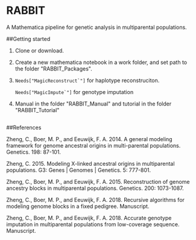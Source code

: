 RABBIT
======

A Mathematica pipeline for genetic analysis in multiparental populations.


##Getting started

1. Clone or download.

2. Create a new mathematica notebook in a work folder, and set path to the folder "RABBIT_Packages". 

3. ```Needs["MagicReconstruct`"]``` for haplotype reconstruciton. 

   ```Needs["MagicImpute`"]``` for genotype imputation

4. Manual in the folder "RABBIT_Manual" and tutorial in the folder "RABBIT_Tutorial" 

##

##References

Zheng, C., Boer, M. P., and Eeuwijk, F. A. 2014. A general modeling framework for genome ancestral origins in multi-parental populations. Genetics. 198: 87-101.

Zheng, C. 2015. Modeling X-linked ancestral origins in multiparental populations. G3: Genes | Genomes | Genetics. 5: 777-801. 

Zheng, C., Boer, M. P., and Eeuwijk, F. A. 2015. Reconstruction of genome ancestry blocks in multiparental populations. Genetics. 200: 1073-1087. 

Zheng, C., Boer, M. P., and Eeuwijk, F. A. 2018. Recursive algorithms for modeling genome blocks in a fixed pedigree. Manuscript.

Zheng, C., Boer, M. P., and Eeuwijk, F. A. 2018. Accurate genotype imputation in multiparental populations from low-coverage sequence. Manuscript.

##
